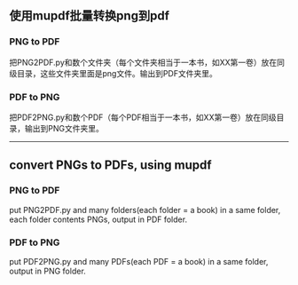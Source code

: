 ## 使用mupdf批量转换png到pdf

### PNG to PDF

把PNG2PDF.py和数个文件夹（每个文件夹相当于一本书，如XX第一卷）放在同级目录，这些文件夹里面是png文件。输出到PDF文件夹里。

### PDF to PNG

把PDF2PNG.py和数个PDF（每个PDF相当于一本书，如XX第一卷）放在同级目录，输出到PNG文件夹里。

---

## convert PNGs to PDFs, using mupdf

### PNG to PDF

put PNG2PDF.py and many folders(each folder = a book) in a same folder, each folder contents PNGs, output in PDF folder.

### PDF to PNG

put PDF2PNG.py and many PDFs(each PDF = a book) in a same folder, output in PNG folder.